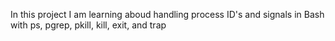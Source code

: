 In this project I am learning aboud handling process ID's and signals in Bash with ps, pgrep, pkill, kill, exit, and trap
